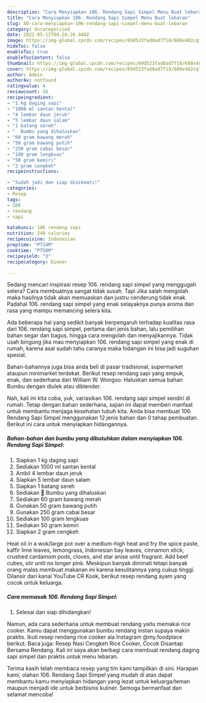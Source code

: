 ```yaml
---
description: "Cara Menyiapkan 106. Rendang Sapi Simpel Menu Buat lebaran"
title: "Cara Menyiapkan 106. Rendang Sapi Simpel Menu Buat lebaran"
slug: 80-cara-menyiapkan-106-rendang-sapi-simpel-menu-buat-lebaran
category: Uncategorized
date: 2022-05-12T04:24:26.048Z
image: https://img-global.cpcdn.com/recipes/69d523fad8ad7f18/680x482cq70/106-rendang-sapi-simpel-foto-resep-utama.jpg
hideToc: false
enableToc: true
enableTocContent: false
thumbnail: https://img-global.cpcdn.com/recipes/69d523fad8ad7f18/680x482cq70/106-rendang-sapi-simpel-foto-resep-utama.jpg
cover: https://img-global.cpcdn.com/recipes/69d523fad8ad7f18/680x482cq70/106-rendang-sapi-simpel-foto-resep-utama.jpg
author: Admin
authorAv: notfound
ratingvalue: 4
reviewcount: 16
recipeingredient:
- "1 kg daging sapi"
- "1000 ml santan kental"
- "4 lembar daun jeruk"
- "5 lembar daun salam"
- "1 batang sereh"
- "  Bumbu yang dihaluskan"
- "60 gram bawang merah"
- "50 gram bawang putih"
- "250 gram cabai besar"
- "100 gram lengkuas"
- "50 gram kemiri"
- "2 gram cengkeh"
recipeinstructions:

- "Sudah jadi dan siap dinikmati!"
categories:
- Resep
tags:
- 106
- rendang
- sapi

katakunci: 106 rendang sapi 
nutrition: 249 calories
recipecuisine: Indonesian
preptime: "PT24M"
cooktime: "PT58M"
recipeyield: "3"
recipecategory: Dinner

---
```



Sedang mencari inspirasi resep 106. rendang sapi simpel yang menggugah selera? Cara membuatnya sangat tidak susah. Tapi Jika salah mengolah maka hasilnya tidak akan memuaskan dan justru cenderung tidak enak. Padahal 106. rendang sapi simpel yang enak selayaknya punya aroma dan rasa yang mampu memancing selera kita.


Ada beberapa hal yang sedikit banyak berpengaruh terhadap kualitas rasa dari 106. rendang sapi simpel, pertama dari jenis bahan, lalu pemilihan bahan segar dan bagus, hingga cara mengolah dan menyajikannya. Tidak usah bingung jika mau menyiapkan 106. rendang sapi simpel yang enak di rumah, karena asal sudah tahu caranya maka hidangan ini bisa jadi suguhan spesial.

Bahan-bahannya juga bisa anda beli di pasar tradisional, supermarket ataupun minimarket terdekat. Berikut resep rendang sapi yang empuk, enak, dan sederhana dari William W. Wongso: Haluskan semua bahan Bumbu dengan diulek atau diblender.


Nah, kali ini kita coba, yuk, variasikan 106. rendang sapi simpel sendiri di rumah. Tetap dengan bahan sederhana, sajian ini dapat memberi manfaat untuk membantu menjaga kesehatan tubuh kita. Anda bisa membuat 106. Rendang Sapi Simpel menggunakan 12 jenis bahan dan 0 tahap pembuatan. Berikut ini cara untuk menyiapkan hidangannya.

<!--inarticleads1-->

##### Bahan-bahan dan bumbu yang dibutuhkan dalam menyiapkan 106. Rendang Sapi Simpel:

1. Siapkan 1 kg daging sapi
1. Sediakan 1000 ml santan kental
1. Ambil 4 lembar daun jeruk
1. Siapkan 5 lembar daun salam
1. Siapkan 1 batang sereh
1. Sediakan  💜 Bumbu yang dihaluskan
1. Sediakan 60 gram bawang merah
1. Gunakan 50 gram bawang putih
1. Gunakan 250 gram cabai besar
1. Sediakan 100 gram lengkuas
1. Sediakan 50 gram kemiri
1. Siapkan 2 gram cengkeh


Heat oil in a wok/large pot over a medium-high heat and fry the spice paste, kaffir lime leaves, lemongrass, Indonesian bay leaves, cinnamon stick, crushed cardamom pods, cloves, and star anise until fragrant. Add beef cubes, stir until no longer pink. Meskipun banyak diminati tetapi banyak orang malas membuat makanan ini karena kesulitannya yang cukup tinggi. Dilansir dari kanal YouTube CR Kook, berikut resep rendang ayam yang cocok untuk keluarga. 

<!--inarticleads2-->

##### Cara memasak 106. Rendang Sapi Simpel:


1. Selesai dan siap dihidangkan!

Namun, ada cara sederhana untuk membuat rendang yaitu memakai rice cooker. Kamu dapat menggunakan bumbu rendang instan supaya makin praktis. Ikuti resep rendang rice cooker ala Instagram @my.foodplace berikut. Baca juga: Resep Nasi Cengkeh Rice Cooker, Cocok Disantap Bersama Rendang. Kali ini saya akan berbagi cara membuat rendang daging sapi simpel dan praktis untuk menu lebaran. 

Terima kasih telah membaca resep yang tim kami tampilkan di sini. Harapan kami, olahan 106. Rendang Sapi Simpel yang mudah di atas dapat membantu kamu menyiapkan hidangan yang lezat untuk keluarga/teman maupun menjadi ide untuk berbisnis kuliner. Semoga bermanfaat dan selamat mencoba!
